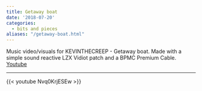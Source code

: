 ```yaml
---
title: Getaway boat
date: '2018-07-20'
categories: 
  - bits and pieces
aliases: "/getaway-boat.html"
---
```


Music video/visuals for KEVINTHECREEP - Getaway boat. Made with a simple sound reactive LZX Vidiot patch and a BPMC Premium Cable.
[Youtube](https://www.youtube.com/watch?v=Nvq0KrjESEw)

---

{{< youtube Nvq0KrjESEw >}}